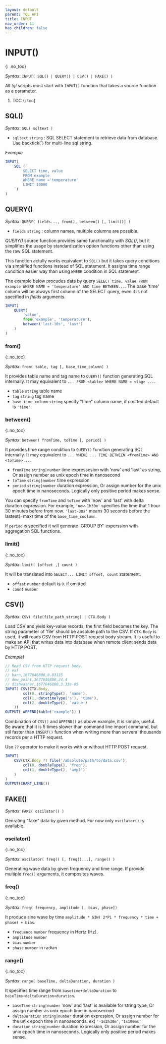 ```yaml
---
layout: default
parent: TQL API
title: INPUT
nav_order: 11
has_children: false
---
```


# INPUT()
{: .no_toc}

*Syntax*: `INPUT( SQL() | QUERY() | CSV() | FAKE() )`

All *tql* scripts must start with `INPUT()` function that takes a source function as a parameter.


1. TOC
{: toc}

## SQL()

*Syntax*: `SQL( sqltext )`

- `sqltext` `string` : SQL SELECT statement to retrieve data from database. Use backtick(`) for multi-line sql string.

*Example*

```js
INPUT(
    SQL (`
        SELECT time, value 
        FROM example 
        WHERE name ='temperature'
        LIMIT 10000
    `)
)
```

## QUERY()

*Syntax*: `QUERY( fields..., from(), between() [, limit()] )`

- `fields` `string` : column names, multiple columns are possible.

*QUERY()* source function provides same functionality with *SQL()*, but it simplifies the usage by standardization option functions other than using the raw SQL statement.

This function actully works equivalent to `SQL()` but it takes query conditions via simplified functions instead of SQL statement.
It assigns time range condition easier way than using `WHERE` condition in SQL statement.

The example below procudes data by query `SELECT time, value FROM example WHERE NAME = 'temperature' AND time BETWEEN...`.
The base 'time' column will be always first column of the SELECT query, even it is not specified in *fields* arguments.

```js
INPUT(
    QUERY(
        'value',
        from('example', 'temperature'),
        between('last-10s', 'last')
    )
)
```

### from()
{:.no_toc}

*Syntax*: `from( table, tag [, base_time_column] )`

It provides table name and tag name to `QUERY()` function generating SQL internally. It may equivalent to `... FROM <table> WHERE NAME = <tag> ...`.

- `table` `string` table name
- `tag` `string` tag name
- `base_time_column` `string` specify "time" column name, if omitted default is `'time'`.

### between()
{:.no_toc}

*Syntax*: `between( fromTime, toTime [, period] )`

It provides time range condition to `QUERY()` function generating SQL internally.
It may equivalent to `... WHERE ... TIME BETWEEN <fromTime> AND <toTime>...`.

- `fromTime` `string|number` time expressesion with 'now' and 'last' as string, Or assign number as unix epoch time in nanosecond
- `toTime` `string|number` time expression
- `period` `string|number` duration expression, Or assign number for the unix epoch time in nanoseconds. Logically only positive period makes sense.

You can specify `fromTime` and `toTime` with 'now' and 'last' with delta duration expression. 
For example, `'now-1h30m'` specifies the time that 1 hour 30 minutes before from now.
`'last-30s'` means 30 seconds before the lastest(=max) time of the `base_time_coolumn`.

If `period` is specified it will generate 'GROUP BY' experssion with aggregation SQL functions.

### limit()
{:.no_toc}

*Syntax*: `limit( [offset ,] count )`

It will be translated into `SELECT... LIMIT offset, count` statement.

- `offset` `number` default is `0`. if omitted
- `count` `number`

<!--### DUMP() -->

## CSV()

*Syntax*: `CSV( file(file_path_string) | CTX.Body )`

Load CSV and yield key-value records, the first field becomes the key.
The string parameter of 'file' should be absolute path to the CSV.
If `CTX.Body` is used, it will reads CSV from HTTP POST request body stream. It is useful to make an API that writes data into database when remote client sends data by HTTP POST.

*Example)*

```js
// Read CSV from HTTP request body.
// ex)
// barn,1677646800,0.03135
// dew_point,1677646800,24.4
// dishwasher,1677646800,3.33e-05
INPUT( CSV(CTX.Body, 
        col(0, stringType(), 'name'),
        col(1, datetimeType('s'), 'time'),
        col(2, doubleType(), 'value')
    ))
OUTPUT( APPEND(table('example')) )
```

Combination of `CSV()` and `APPEND()` as above example, it is simple, useful. Be aware that it is 5 times slower than command line import command, but stil faster than `INSERT()` function when writing more than serveral thousands records per a HTTP request.

Use `??` operator to make it works with or without HTTP POST request.

```js
INPUT(
    CSV(CTX.Body ?? file('/absolute/path/to/data.csv'),
        col(0, doubleType(), 'freq'),
        col(1, doubleType(), 'ampl')
    )
)
OUTPUT(CHART_LINE())
```

## FAKE()

*Syntax*: `FAKE( oscilator() )`

Genrating "fake" data by given method. For now only `oscilator()` is available.

### oscilator()
{:.no_toc}

*Syntax*: `oscilator( freq() [, freq()...], range() )`

Generating wave data by given frequency and time range. If provide multiple `freq()` arguments, it composites waves.

### freq()
{:.no_toc}

*Syntax*: `freq( frequency, amplitude [, bias, phase])`

It produce sine wave by time `amplitude * SIN( 2*Pi * frequency * time + phase) + bias`.

- `frequence` `number` frequency in Hertz (Hz).
- `amplitude` `number`
- `bias` `number`
- `phase` `number` in radian

### range()
{:.no_toc}

*Syntax*: `range( baseTime, deltaDuration, duration )`

It specifies time range from `basetime+deltaDuration` to `baseTime+deltaDuration+duration`.

- `baseTime` `string|number` 'now' and 'last' is available for string type, Or assign number as unix epoch time in nanosecond
- `deltaDuration` `string|number` duration expression, Or assign number for the unix epoch time in nanoseconds. ex) `'-1d2h30m'`, `'1s100ms'`
- `duration` `string|number` duration expression, Or assign number for the unix epoch time in nanoseconds. Logically only positive period makes sense.

<!-- 
### meshgrid()

*Syntax*: `meshgrid(xsereis, yseries)`

It generates {key:index, value:[][][]{x[n], y[m]}}

### linspace()

*Syntax*: `linspace(start, stop, num)`

It generates 1 dimension linear space.
-->